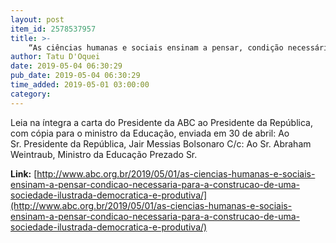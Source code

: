 ```yaml
---
layout: post
item_id: 2578537957
title: >-
    “As ciências humanas e sociais ensinam a pensar, condição necessária para a construção de uma sociedade ilustrada, democrática e produtiva
author: Tatu D'Oquei
date: 2019-05-04 06:30:29
pub_date: 2019-05-04 06:30:29
time_added: 2019-05-01 03:00:00
category: 
---
```


Leia na íntegra a carta do Presidente da ABC ao Presidente da República, com cópia para o ministro da Educação, enviada em 30 de abril: Ao Sr. Presidente da República, Jair Messias Bolsonaro C/c: Ao Sr. Abraham Weintraub, Ministro da Educação Prezado Sr.

**Link:** [http://www.abc.org.br/2019/05/01/as-ciencias-humanas-e-sociais-ensinam-a-pensar-condicao-necessaria-para-a-construcao-de-uma-sociedade-ilustrada-democratica-e-produtiva/](http://www.abc.org.br/2019/05/01/as-ciencias-humanas-e-sociais-ensinam-a-pensar-condicao-necessaria-para-a-construcao-de-uma-sociedade-ilustrada-democratica-e-produtiva/)

